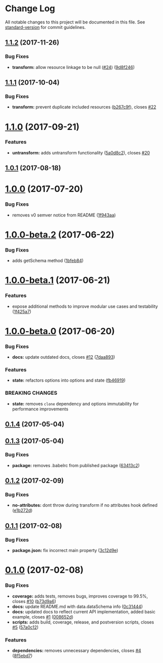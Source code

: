 # Change Log

All notable changes to this project will be documented in this file. See [standard-version](https://github.com/conventional-changelog/standard-version) for commit guidelines.

<a name="1.1.2"></a>
## [1.1.2](https://github.com/GaiamTV/transformalizer/compare/v1.1.1...v1.1.2) (2017-11-26)


### Bug Fixes

* **transform:** allow resource linkage to be null ([#24](https://github.com/GaiamTV/transformalizer/issues/24)) ([9d8f246](https://github.com/GaiamTV/transformalizer/commit/9d8f246))



<a name="1.1.1"></a>
## [1.1.1](https://github.com/GaiamTV/transformalizer/compare/v1.1.0...v1.1.1) (2017-10-04)


### Bug Fixes

* **transform:** prevent duplicate included resources ([b267c9f](https://github.com/GaiamTV/transformalizer/commit/b267c9f)), closes [#22](https://github.com/GaiamTV/transformalizer/issues/22)



<a name="1.1.0"></a>
# [1.1.0](https://github.com/GaiamTV/transformalizer/compare/v1.0.1...v1.1.0) (2017-09-21)


### Features

* **untransform:** adds untransform functionality ([5a0d8c2](https://github.com/GaiamTV/transformalizer/commit/5a0d8c2)), closes [#20](https://github.com/GaiamTV/transformalizer/issues/20)



<a name="1.0.1"></a>
## [1.0.1](https://github.com/GaiamTV/transformalizer/compare/v1.0.0...v1.0.1) (2017-08-18)



<a name="1.0.0"></a>
# [1.0.0](https://github.com/GaiamTV/transformalizer/compare/v1.0.0-beta.2...v1.0.0) (2017-07-20)


### Bug Fixes

* removes v0 semver notice from README ([1f943aa](https://github.com/GaiamTV/transformalizer/commit/1f943aa))



<a name="1.0.0-beta.2"></a>
# [1.0.0-beta.2](https://github.com/GaiamTV/transformalizer/compare/v1.0.0-beta.1...v1.0.0-beta.2) (2017-06-22)


### Bug Fixes

* adds getSchema method ([1bfeb84](https://github.com/GaiamTV/transformalizer/commit/1bfeb84))



<a name="1.0.0-beta.1"></a>
# [1.0.0-beta.1](https://github.com/GaiamTV/transformalizer/compare/v1.0.0-beta.0...v1.0.0-beta.1) (2017-06-21)


### Features

* expose additional methods to improve modular use cases and testability ([1f425a7](https://github.com/GaiamTV/transformalizer/commit/1f425a7))



<a name="1.0.0-beta.0"></a>
# [1.0.0-beta.0](https://github.com/GaiamTV/transformalizer/compare/v0.1.4...v1.0.0-beta.0) (2017-06-20)


### Bug Fixes

* **docs:** update outdated docs, closes [#12](https://github.com/GaiamTV/transformalizer/issues/12) ([7daa893](https://github.com/GaiamTV/transformalizer/commit/7daa893))


### Features

* **state:** refactors options into options and state ([fb46919](https://github.com/GaiamTV/transformalizer/commit/fb46919))


### BREAKING CHANGES

* **state:** removes `clone` dependency and options immutability for performance improvements



<a name="0.1.4"></a>
## [0.1.4](https://github.com/GaiamTV/transformalizer/compare/v0.1.3...v0.1.4) (2017-05-04)



<a name="0.1.3"></a>
## [0.1.3](https://github.com/GaiamTV/transformalizer/compare/v0.1.2...v0.1.3) (2017-05-04)


### Bug Fixes

* **package:** removes .babelrc from published package ([63413c2](https://github.com/GaiamTV/transformalizer/commit/63413c2))



<a name="0.1.2"></a>
## [0.1.2](https://github.com/GaiamTV/transformalizer/compare/v0.1.1...v0.1.2) (2017-02-09)


### Bug Fixes

* **no-attributes:** dont throw during transform if no attributes hook defined ([e1b272d](https://github.com/GaiamTV/transformalizer/commit/e1b272d))



<a name="0.1.1"></a>
## [0.1.1](https://github.com/GaiamTV/transformalizer/compare/v0.1.0...v0.1.1) (2017-02-08)


### Bug Fixes

* **package.json:** fix incorrect main property ([3c12d9e](https://github.com/GaiamTV/transformalizer/commit/3c12d9e))



<a name="0.1.0"></a>
# [0.1.0](https://github.com/GaiamTV/transformalizer/compare/v0.0.1...v0.1.0) (2017-02-08)


### Bug Fixes

* **coverage:** adds tests, removes bugs, improves coverage to 99.5%, closes [#10](https://github.com/GaiamTV/transformalizer/issues/10) ([b73d9a6](https://github.com/GaiamTV/transformalizer/commit/b73d9a6))
* **docs:** update README.md with data.dataSchema info ([0c31444](https://github.com/GaiamTV/transformalizer/commit/0c31444))
* **docs:** updated docs to reflect current API implementation, added basic example, closes [#1](https://github.com/GaiamTV/transformalizer/issues/1) ([008652d](https://github.com/GaiamTV/transformalizer/commit/008652d))
* **scripts:** adds build, coverage, release, and postversion scripts, closes [#5](https://github.com/GaiamTV/transformalizer/issues/5) ([57a0c12](https://github.com/GaiamTV/transformalizer/commit/57a0c12))


### Features

* **dependencies:** removes unnecessary dependencies, closes [#4](https://github.com/GaiamTV/transformalizer/issues/4) ([8f5ebd7](https://github.com/GaiamTV/transformalizer/commit/8f5ebd7))
